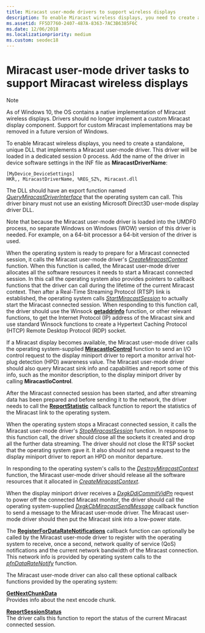 ```yaml
---
title: Miracast user-mode drivers to support wireless displays
description: To enable Miracast wireless displays, you need to create a standalone, unique DLL that implements a Miracast user-mode driver.
ms.assetid: FF5D7760-2407-487A-8363-7AC3B6385F6C
ms.date: 12/06/2018
ms.localizationpriority: medium
ms.custom: seodec18
---
```


# <span id="display.miracast_user-mode_driver_tasks_to_support_miracast_wireless_displays"></span>Miracast user-mode driver tasks to support Miracast wireless displays

> [!NOTE]
> As of Windows 10, the OS contains a native implementation of Miracast wireless displays. Drivers should no longer implement a custom Miracast display component. Support for custom Miracast implementations may be removed in a future version of Windows.

To enable Miracast wireless displays, you need to create a standalone, unique DLL that implements a Miracast user-mode driver. This driver will be loaded in a dedicated session 0 process. Add the name of the driver in device software settings in the INF file as **MiracastDriverName**:

``` syntax
[MyDevice_DeviceSettings]
HKR,, MiracastDriverName, %REG_SZ%, Miracast.dll
```

The DLL should have an export function named [*QueryMiracastDriverInterface*](/windows-hardware/drivers/ddi/netdispumdddi/nc-netdispumdddi-query_miracast_driver_interface) that the operating system can call. This driver binary must not use an existing Microsoft Direct3D user-mode display driver DLL.

Note that because the Miracast user-mode driver is loaded into the UMDF0 process, no separate Windows on Windows (WOW) version of this driver is needed. For example, on a 64-bit processor a 64-bit version of the driver is used.

When the operating system is ready to prepare for a Miracast connected session, it calls the Miracast user-mode driver's [*CreateMiracastContext*](/windows-hardware/drivers/ddi/netdispumdddi/nc-netdispumdddi-pfn_create_miracast_context) function. When this function is called, the Miracast user-mode driver allocates all the software resources it needs to start a Miracast connected session. In this call the operating system also provides pointers to callback functions that the driver can call during the lifetime of the current Miracast context. Then after a Real-Time Streaming Protocol (RTSP) link is established, the operating system calls [*StartMiracastSession*](/windows-hardware/drivers/ddi/netdispumdddi/nc-netdispumdddi-pfn_start_miracast_session) to actually start the Miracast connected session. When responding to this function call, the driver should use the Winsock [**getaddrinfo**](/windows/desktop/api/ws2tcpip/nf-ws2tcpip-getaddrinfo) function, or other relevant functions, to get the Internet Protocol (IP) address of the Miracast sink and use standard Winsock functions to create a Hypertext Caching Protocol (HTCP) Remote Desktop Protocol (RDP) socket.

If a Miracast display becomes available, the Miracast user-mode driver calls the operating system-supplied [**MiracastIoControl**](/windows-hardware/drivers/ddi/netdispumdddi/nc-netdispumdddi-pfn_miracast_io_control) function to send an I/O control request to the display miniport driver to report a monitor arrival hot-plug detection (HPD) awareness value. The Miracast user-mode driver should also query Miracast sink info and capabilities and report some of this info, such as the monitor description, to the display miniport driver by calling **MiracastIoControl**.

After the Miracast connected session has been started, and after streaming data has been prepared and before sending it to the network, the driver needs to call the [**ReportStatistic**](/windows-hardware/drivers/ddi/netdispumdddi/nc-netdispumdddi-pfn_report_statistic) callback function to report the statistics of the Miracast link to the operating system.

When the operating system stops a Miracast connected session, it calls the Miracast user-mode driver's [*StopMiracastSession*](/windows-hardware/drivers/ddi/netdispumdddi/nc-netdispumdddi-pfn_stop_miracast_session) function. In response to this function call, the driver should close all the sockets it created and drop all the further data streaming. The driver should not close the RTSP socket that the operating system gave it. It also should not send a request to the display miniport driver to report an HPD on monitor departure.

In responding to the operating system's calls to the [*DestroyMiracastContext*](/windows-hardware/drivers/ddi/netdispumdddi/nc-netdispumdddi-pfn_destroy_miracast_context) function, the Miracast user-mode driver should release all the software resources that it allocated in [*CreateMiracastContext*](/windows-hardware/drivers/ddi/netdispumdddi/nc-netdispumdddi-pfn_create_miracast_context).

When the display miniport driver receives a [*DxgkDdiCommitVidPn*](/windows-hardware/drivers/ddi/d3dkmddi/nc-d3dkmddi-dxgkddi_commitvidpn) request to power off the connected Miracast monitor, the driver should call the operating system-supplied [*DxgkCbMiracastSendMessage*](/windows-hardware/drivers/ddi/dispmprt/nc-dispmprt-dxgkcb_miracast_send_message) callback function to send a message to the Miracast user-mode driver. The Miracast user-mode driver should then put the Miracast sink into a low-power state.

The [**RegisterForDataRateNotifications**](/windows-hardware/drivers/ddi/netdispumdddi/nc-netdispumdddi-pfn_register_datarate_notifications) callback function can optionally be called by the Miracast user-mode driver to register with the operating system to receive, once a second, network quality of service (QoS) notifications and the current network bandwidth of the Miracast connection. This network info is provided by operating system calls to the [*pfnDataRateNotify*](/windows-hardware/drivers/ddi/netdispumdddi/nc-netdispumdddi-pfn_datarate_notification) function.

The Miracast user-mode driver can also call these optional callback functions provided by the operating system:

<span id="GetNextChunkData"></span><span id="getnextchunkdata"></span><span id="GETNEXTCHUNKDATA"></span>[**GetNextChunkData**](/windows-hardware/drivers/ddi/netdispumdddi/nc-netdispumdddi-pfn_get_next_chunk_data)  
Provides info about the next encode chunk.

<span id="ReportSessionStatus"></span><span id="reportsessionstatus"></span><span id="REPORTSESSIONSTATUS"></span>[**ReportSessionStatus**](/windows-hardware/drivers/ddi/netdispumdddi/nc-netdispumdddi-pfn_report_session_status)  
The driver calls this function to report the status of the current Miracast connected session.

 

